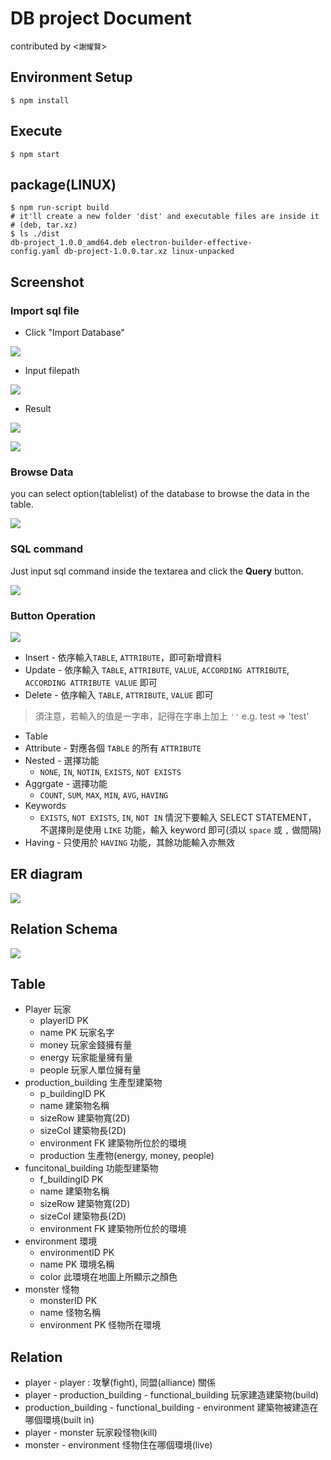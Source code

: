 # DB project Document

contributed by <`謝耀賢`>

## Environment Setup

```shell
$ npm install
```

## Execute

```shell
$ npm start
```

## package(LINUX)

```shell
$ npm run-script build
# it'll create a new folder 'dist' and executable files are inside it
# (deb, tar.xz)
$ ls ./dist
db-project_1.0.0_amd64.deb electron-builder-effective-
config.yaml db-project-1.0.0.tar.xz linux-unpacked
```

## Screenshot

### Import sql file

- Click "Import Database"

![](https://i.imgur.com/sLksoEO.png)

- Input filepath

![](https://i.imgur.com/Kv9anfo.png)

- Result

![](https://i.imgur.com/ZXRSsvK.png)

![](https://i.imgur.com/luHTUba.png)

### Browse Data

you can select option(tablelist) of the database to browse the data in the table.

![](https://i.imgur.com/xp6gplh.png)

### SQL command

Just input sql command inside the textarea and click the **Query** button.

![](https://i.imgur.com/zPhmWEL.png)

### Button Operation

![](https://i.imgur.com/HYWnOPu.png)

- Insert - 依序輸入`TABLE`, `ATTRIBUTE`，即可新增資料
- Update - 依序輸入 `TABLE`, `ATTRIBUTE`, `VALUE`, `ACCORDING ATTRIBUTE`, `ACCORDING ATTRIBUTE VALUE` 即可
- Delete - 依序輸入 `TABLE`, `ATTRIBUTE`, `VALUE` 即可

> 須注意，若輸入的值是一字串，記得在字串上加上 `''`
> e.g. test => 'test'

- Table
- Attribute - 對應各個 `TABLE` 的所有 `ATTRIBUTE`
- Nested - 選擇功能
    - `NONE`, `IN`, `NOTIN`, `EXISTS`, `NOT EXISTS`
- Aggrgate - 選擇功能
    - `COUNT`, `SUM`, `MAX`, `MIN`, `AVG`, `HAVING`
- Keywords
    - `EXISTS`, `NOT EXISTS`, `IN`, `NOT IN` 情況下要輸入 SELECT STATEMENT， 不選擇則是使用 `LIKE` 功能，輸入 keyword 即可(須以 `space` 或 `,` 做間隔)
- Having - 只使用於 `HAVING` 功能，其餘功能輸入亦無效

## ER diagram

![](https://i.imgur.com/aTVncds.png)

## Relation Schema

![](https://i.imgur.com/Q8tHMT6.png)


## Table

- Player 玩家
    - playerID PK
    - name PK 玩家名字
    - money 玩家金錢擁有量
    - energy 玩家能量擁有量
    - people 玩家人單位擁有量
- production_building 生產型建築物
    - p_buildingID PK
    - name 建築物名稱
    - sizeRow 建築物寬(2D)
    - sizeCol 建築物長(2D)
    - environment FK 建築物所位於的環境
    - production 生產物(energy, money, people)
- funcitonal_building 功能型建築物
    - f_buildingID PK
    - name 建築物名稱
    - sizeRow 建築物寬(2D)
    - sizeCol 建築物長(2D)
    - environment FK 建築物所位於的環境
- environment 環境
    - environmentID PK
    - name PK 環境名稱
    - color 此環境在地圖上所顯示之顏色
- monster 怪物
    - monsterID PK
    - name 怪物名稱
    - environment PK 怪物所在環境


## Relation

- player - player : 攻擊(fight), 同盟(alliance) 關係
- player - production_building - functional_building 玩家建造建築物(build)
- production_building - functional_building - environment 建築物被建造在哪個環境(built in)
- player - monster 玩家殺怪物(kill)
- monster - environment 怪物住在哪個環境(live)